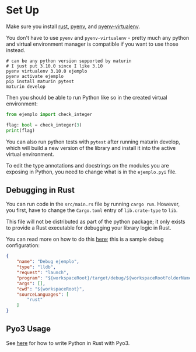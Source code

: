 # Set Up

Make sure you install [rust](https://www.rust-lang.org/tools/install),
[pyenv](https://github.com/pyenv/pyenv#installation), and
[pyenv-virtualenv](https://github.com/pyenv/pyenv-virtualenv#installation).

You don't have to use `pyenv` and `pyenv-virtualenv` - pretty much any
python and virtual environment manager is compatible if you want to use
those instead.

```shell
# can be any python version supported by maturin
# I just put 3.10.0 since I like 3.10
pyenv virtualenv 3.10.0 ejemplo
pyenv activate ejemplo
pip install maturin pytest
maturin develop
```

Then you should be able to run Python like so in the created virtual environment:

```python
from ejemplo import check_integer

flag: bool = check_integer(3)
print(flag)
```

You can also run python tests with `pytest` after running maturin develop, which
will build a new version of the library and install it into the active
virtual environment.

To edit the type annotations and docstrings on the modules you are exposing in
Python, you need to change what is in the `ejemplo.pyi` file.

## Debugging in Rust

You can run code in the `src/main.rs` file by running `cargo run`.
However, you first, have to change the `Cargo.toml` entry of `lib.crate-type` to
`lib`.

This file will not be distributed as part of the python package; it only exists
to provide a Rust executable for debugging your library logic in Rust.

You can read more on how to do this 
[here](https://code.visualstudio.com/docs/languages/rust#_debugging); this is a 
sample debug configuration:

```JSON
{
    "name": "Debug ejemplo",
    "type": "lldb",
    "request": "launch",
    "program": "${workspaceRoot}/target/debug/${workspaceRootFolderName}",
    "args": [],
    "cwd": "${workspaceRoot}",
    "sourceLanguages": [
        "rust"
    ]
}
```

## Pyo3 Usage

See [here](https://pyo3.rs/v0.20.2/) for how to write Python in Rust with Pyo3.
